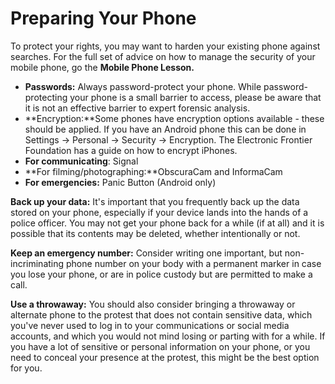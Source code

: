 [Title]: # (Подготовка телефона)
[Order]: # (1)

# Preparing Your Phone

To protect your rights, you may want to harden your existing phone against searches. For the full set of advice on how to manage the security of your mobile phone, go the **Mobile Phone Lesson.**

*   **Passwords:** Always password-protect your phone. While password-protecting your phone is a small barrier to access, please be aware that it is not an effective barrier to expert forensic analysis.
*   **Encryption:**Some phones have encryption options available - these should be applied. If you have an Android phone this can be done in Settings -> Personal -> Security -> Encryption. The Electronic Frontier Foundation has a guide on how to encrypt iPhones.
*   **For communicating**: Signal
*   **For filming/photographing:**ObscuraCam and InformaCam
*   **For emergencies:** Panic Button (Android only)

**Back up your data:** It's important that you frequently back up the data stored on your phone, especially if your device lands into the hands of a police officer. You may not get your phone back for a while (if at all) and it is possible that its contents may be deleted, whether intentionally or not.

**Keep an emergency number:** Consider writing one important, but non-incriminating phone number on your body with a permanent marker in case you lose your phone, or are in police custody but are permitted to make a call.

**Use a throwaway:** You should also consider bringing a throwaway or alternate phone to the protest that does not contain sensitive data, which you've never used to log in to your communications or social media accounts, and which you would not mind losing or parting with for a while. If you have a lot of sensitive or personal information on your phone, or you need to conceal your presence at the protest, this might be the best option for you.